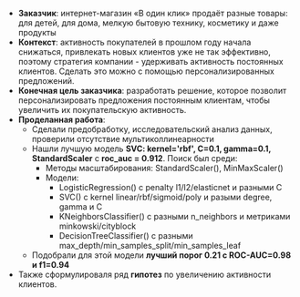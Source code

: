 - **Заказчик**: интернет-магазин «В один клик» продаёт разные товары: для детей, для дома, мелкую бытовую технику, косметику и даже продукты  
- **Контекст**: активность покупателей в прошлом году начала снижаться, привлекать новых клиентов уже не так эффективно, поэтому стратегия компании - удерживать активность постоянных клиентов. Сделать это можно с помощью персонализированных предложений.
- **Конечная цель заказчика**: разработать решение, которое позволит персонализировать предложения постоянным клиентам, чтобы увеличить их покупательскую активность.
- **Проделанная работа**:
  - Сделали предобработку, исследовательский анализ данных, проверили отсутствие мультиколлинеарности
  - Нашли лучшую модель **SVC: kernel='rbf', C=0.1, gamma=0.1, StandardScaler** с **roc_auc = 0.912**. Поиск был среди:
      - Методы масштабирования: StandardScaler(), MinMaxScaler()
      - Модели:
        - LogisticRegression() с penalty l1/l2/elasticnet и разными C
        - SVC() с kernel linear/rbf/sigmoid/poly и разыми degree, gamma и C
        - KNeighborsClassifier() с разными n_neighbors и метриками minkowski/cityblock
        - DecisionTreeClassifier() с разными max_depth/min_samples_split/min_samples_leaf
  - Подобрали для этой модели **лучший порог 0.21 с ROC-AUC=0.98 и f1=0.94**
- Также сформулироваля ряд **гипотез** по увеличению активности клиентов.
